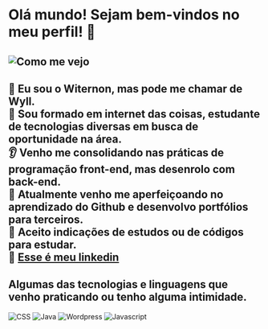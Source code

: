 # Olá mundo! Sejam bem-vindos no meu perfil! 👋
![Como me vejo](https://media0.giphy.com/media/v1.Y2lkPTc5MGI3NjExdDZpMThteG1pdDJ4cmZiNWd3ZzRxcmJkN3QxMDI3Mmk4N21sYWNydyZlcD12MV9pbnRlcm5hbF9naWZfYnlfaWQmY3Q9Zw/qgQUggAC3Pfv687qPC/giphy.gif)
------------
:eyes: Eu sou o Witernon, mas pode me chamar de Wyll.<br>
:speech_balloon: Sou formado em internet das coisas, estudante de tecnologias diversas em busca de oportunidade na área.<br>
:ear: Venho me consolidando nas práticas de programação front-end, mas desenrolo com back-end.<br>
:running: Atualmente venho me aperfeiçoando no aprendizado do Github e desenvolvo portfólios para terceiros.<br>
:cop: Aceito indicações de estudos ou de códigos para estudar.<br>
:star2: [Esse é meu linkedin](www.linkedin.com/in/wyll-melo-b5469a280)
-------------
## Algumas das tecnologias e linguagens que venho praticando ou tenho alguma intimidade.
![CSS](https://icongr.am/devicon/css3-original.svg?size=128&color=currentColor)
![Java](https://icongr.am/devicon/java-original-wordmark.svg?size=128&color=currentColor)
![Wordpress](https://icongr.am/devicon/wordpress-original.svg?size=128&color=currentColor)
![Javascript](https://icongr.am/devicon/javascript-original.svg?size=128&color=currentColor)


<!--
**Witernon/Witernon** is a ✨ _special_ ✨ repository because its `README.md` (this file) appears on your GitHub profile.

Here are some ideas to get you started:

- 🔭 I’m currently working on ...
- 🌱 I’m currently learning ...
- 👯 I’m looking to collaborate on ...
- 🤔 I’m looking for help with ...
- 💬 Ask me about ...
- 📫 How to reach me: ...
- 😄 Pronouns: ...
- ⚡ Fun fact: ...
-->
